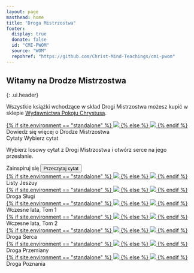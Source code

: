 ```yaml
---
layout: page
masthead: home
title: "Droga Mistrzostwa"
footer:
  display: true
  donate: false
  id: "CMI-PWOM"
  source: "WOM"
  repohref: "https://github.com/Christ-Mind-Teachings/cmi-pwom"
---
```


## Witamy na Drodze Mistrzostwa
{: .ui.header}

<div class="page-introduction" markdown="1">

Wszystkie książki wchodzące w skład Drogi Mistrzostwa możesz kupić w
sklepie <a href="https://pokojchrystusa.pl" target="_blank">Wydawnictwa Pokoju Chrystusa</a>.

</div>

<div id="page-contents">
  <div class="ui equal width grid source-acq-section">
    <div class="five wide column">
      <div class="ui card">
        <a id="book-acq" href="#" data-book="acq" animate class="toc-modal-open image">
          {% if site.environment == "standalone" %}
            <img src="/public/img/wom/acq-big.jpg">
          {% else %}
            <img src="/t/pwom/public/img/wom/acq-big.jpg">
          {% endif %}
        </a>
        <div class="content">
          <div class="description">
            Dowiedz się więcej o Drodze Mistrzostwa
          </div>
        </div>
      </div>
    </div>
    <div class="column source-features">
      <div class="ui top attached tabular menu">
        <a class="active item" data-tab="first">Cytaty</a>
        <a class="item" data-tab="second">Wybierz cytat</a>
      </div>
      <div id="news-tab-content" class="ui bottom attached active tab segment" data-tab="first">
        <div class="box">
          <p>
            Wybierz losowy cytat z Drogi Mistrzostwa i otwórz serce na jego przesłanie.
          </p>
        </div>
      </div>
      <div id="quote-tab-content" class="ui bottom attached tab segment" data-tab="second">
        <div class="ui form">
          <div class="fields">
            <div class="field">
              <label>Zainspiruj się</label>
              <button id="show-quote-button" class="ui primary button">
                <i class="quote left icon"></i>
                Przeczytaj cytat
              </button> 
            </div>
            <div id="user-quote-select" class="field"></div>
          </div>
        </div>
      </div>
    </div>
  </div>
  <div class="ui three cards">
    <div class="card">
      <a id="book-lj" href="#" data-book="lj" class="toc-modal-open image">
        {% if site.environment == "standalone" %}
          <img src="/public/img/wom/lj-big.jpg">
        {% else %}
          <img src="/t/pwom/public/img/wom/lj-big.jpg">
        {% endif %}
      </a>
      <div class="content">
        <div class="description">
          Listy Jeszuy
        </div>
      </div>
    </div>
    <div class="card">
      <a id="book-wos" href="#" data-book="wos" class="toc-modal-open image">
        {% if site.environment == "standalone" %}
          <img src="/public/img/wom/wos-big.jpg">
        {% else %}
          <img src="/t/pwom/public/img/wom/wos-big.jpg">
        {% endif %}
      </a>
      <div class="content">
        <div class="description">
          Droga Sługi
        </div>
      </div>
    </div>
  </div>
  <div class="ui three cards">
    <div class="card">
      <a id="book-early" href="#" data-book="early" class="toc-modal-open image">
        {% if site.environment == "standalone" %}
          <img src="/public/img/wom/early-big.jpg">
        {% else %}
          <img src="/t/pwom/public/img/wom/early-big.jpg">
        {% endif %}
      </a>
      <div class="content">
        <div class="description">
          Wczesne lata, Tom 1
        </div>
      </div>
    </div>
    <div class="card">
      <a id="book-early2" href="#" data-book="early2" class="toc-modal-open image">
        {% if site.environment == "standalone" %}
          <img src="/public/img/wom/early2-big.jpg">
        {% else %}
          <img src="/t/pwom/public/img/wom/early2-big.jpg">
        {% endif %}
      </a>
      <div class="content">
        <div class="description">
          Wczesne lata, Tom 2
        </div>
      </div>
    </div>
  </div>
  <div class="ui three cards">
    <div class="card">
      <a id="book-woh" href="#" data-book="woh" class="toc-modal-open image">
        {% if site.environment == "standalone" %}
          <img src="/public/img/wom/woh-big.jpg">
        {% else %}
          <img src="/t/pwom/public/img/wom/woh-big.jpg">
        {% endif %}
      </a>
      <div class="content">
        <div class="description">
          Droga Serca
        </div>
      </div>
    </div>
    <div class="card">
      <a id="book-wot" href="#" data-book="wot" class="toc-modal-open image">
        {% if site.environment == "standalone" %}
          <img src="/public/img/wom/wot-big.jpg">
        {% else %}
          <img src="/t/pwom/public/img/wom/wot-big.jpg">
        {% endif %}
      </a>
      <div class="content">
        <div class="description">
          Droga Przemiany
        </div>
      </div>
    </div>
    <div class="card">
      <a id="book-wok" href="#" data-book="wok" class="toc-modal-open image">
        {% if site.environment == "standalone" %}
          <img src="/public/img/wom/wok-big.jpg">
        {% else %}
          <img src="/t/pwom/public/img/wom/wok-big.jpg">
        {% endif %}
      </a>
      <div class="content">
        <div class="description">
          Droga Poznania
        </div>
      </div>
    </div>
  </div>
</div>

